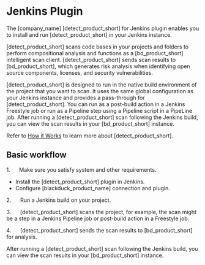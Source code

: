 # Jenkins Plugin

The [company_name] [detect_product_short] for Jenkins plugin enables you to install and run [detect_product_short] in your Jenkins instance. 

[detect_product_short] scans code bases in your projects and folders to perform compositional analysis and functions as a [bd_product_short] intelligent scan client. [detect_product_short] sends scan results to [bd_product_short], which generates risk analysis when identifying open source components, licenses, and security vulnerabilities.

[detect_product_short] is designed to run in the native build environment of the project that you want to scan. It uses the same global configuration as your Jenkins instance and provides a pass-through for [detect_product_short]. You can run as a post-build action in a Jenkins Freestyle job or run as a Pipeline step using a Pipeline script in a PipeLine job.
After running a [detect_product_short] scan following the Jenkins build, you can view the scan results in your [bd_product_short] instance.

Refer to [How it Works](../../gettingstarted/howitworks.md) to learn more about [detect_product_short].

## Basic workflow
1.      Make sure you satisfy system and other requirements.
*   Install the [detect_product_short] plugin in Jenkins.
*   Configure [blackduck_product_name] connection and plugin.

2.      Run a Jenkins build on your project.

3.      [detect_product_short] scans the project, for example, the scan might be a step in a Jenkins Pipeline job or post-build action in a Freestyle job.

4.      [detect_product_short] sends the scan results to [bd_product_short] for analysis.

After running a [detect_product_short] scan following the Jenkins build, you can view the scan results in your [bd_product_short] instance.
